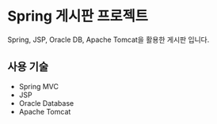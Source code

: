 # Spring 게시판 프로젝트

Spring, JSP, Oracle DB, Apache Tomcat을 활용한 게시판 입니다.

## 사용 기술

  - Spring MVC
  - JSP
  - Oracle Database
  - Apache Tomcat
